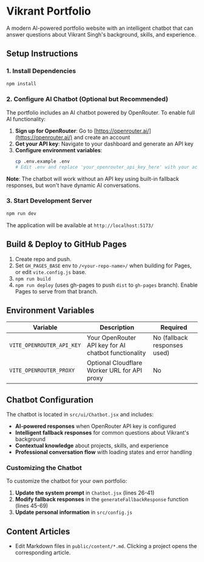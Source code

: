 # Vikrant Portfolio

A modern AI-powered portfolio website with an intelligent chatbot that can answer questions about Vikrant Singh's background, skills, and experience.

## Setup Instructions

### 1. Install Dependencies
```bash
npm install
```

### 2. Configure AI Chatbot (Optional but Recommended)

The portfolio includes an AI chatbot powered by OpenRouter. To enable full AI functionality:

1. **Sign up for OpenRouter**: Go to [https://openrouter.ai/](https://openrouter.ai/) and create an account
2. **Get your API key**: Navigate to your dashboard and generate an API key
3. **Configure environment variables**:
   ```bash
   cp .env.example .env
   # Edit .env and replace 'your_openrouter_api_key_here' with your actual API key
   ```

**Note**: The chatbot will work without an API key using built-in fallback responses, but won't have dynamic AI conversations.

### 3. Start Development Server
```bash
npm run dev
```

The application will be available at `http://localhost:5173/`

## Build & Deploy to GitHub Pages
1. Create repo and push.
2. Set `GH_PAGES_BASE` env to `/<your-repo-name>/` when building for Pages, or edit `vite.config.js` base.
3. `npm run build`
4. `npm run deploy` (uses gh-pages to push `dist` to `gh-pages` branch). Enable Pages to serve from that branch.

## Environment Variables

| Variable | Description | Required |
|----------|-------------|----------|
| `VITE_OPENROUTER_API_KEY` | Your OpenRouter API key for AI chatbot functionality | No (fallback responses used) |
| `VITE_OPENROUTER_PROXY` | Optional Cloudflare Worker URL for API proxy | No |

## Chatbot Configuration

The chatbot is located in `src/ui/Chatbot.jsx` and includes:

- **AI-powered responses** when OpenRouter API key is configured
- **Intelligent fallback responses** for common questions about Vikrant's background
- **Contextual knowledge** about projects, skills, and experience
- **Professional conversation flow** with loading states and error handling

### Customizing the Chatbot

To customize the chatbot for your own portfolio:

1. **Update the system prompt** in `Chatbot.jsx` (lines 26-41)
2. **Modify fallback responses** in the `generateFallbackResponse` function (lines 45-69)
3. **Update personal information** in `src/config.js`

## Content Articles
- Edit Markdown files in `public/content/*.md`. Clicking a project opens the corresponding article.